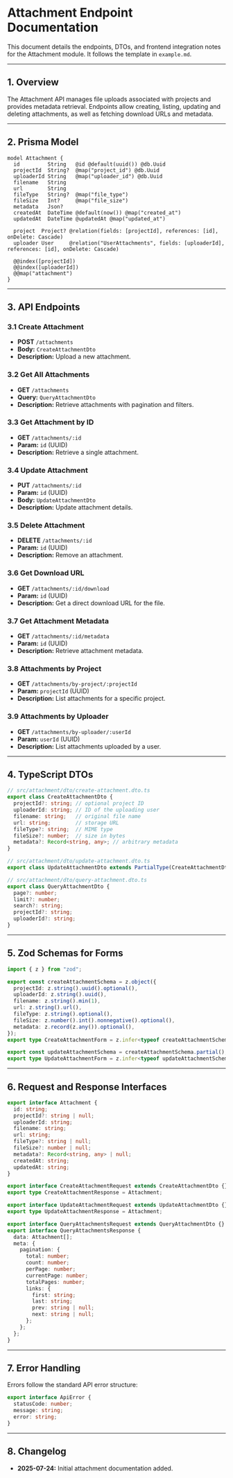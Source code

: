 # Attachment Endpoint Documentation

This document details the endpoints, DTOs, and frontend integration notes for the Attachment module. It follows the template in `example.md`.

---

## 1. Overview

The Attachment API manages file uploads associated with projects and provides metadata retrieval. Endpoints allow creating, listing, updating and deleting attachments, as well as fetching download URLs and metadata.

---

## 2. Prisma Model

```prisma
model Attachment {
  id         String   @id @default(uuid()) @db.Uuid
  projectId  String?  @map("project_id") @db.Uuid
  uploaderId String   @map("uploader_id") @db.Uuid
  filename   String
  url        String
  fileType   String?  @map("file_type")
  fileSize   Int?     @map("file_size")
  metadata   Json?
  createdAt  DateTime @default(now()) @map("created_at")
  updatedAt  DateTime @updatedAt @map("updated_at")

  project  Project? @relation(fields: [projectId], references: [id], onDelete: Cascade)
  uploader User     @relation("UserAttachments", fields: [uploaderId], references: [id], onDelete: Cascade)

  @@index([projectId])
  @@index([uploaderId])
  @@map("attachment")
}
```

---

## 3. API Endpoints

### 3.1 Create Attachment
- **POST** `/attachments`
- **Body:** `CreateAttachmentDto`
- **Description:** Upload a new attachment.

### 3.2 Get All Attachments
- **GET** `/attachments`
- **Query:** `QueryAttachmentDto`
- **Description:** Retrieve attachments with pagination and filters.

### 3.3 Get Attachment by ID
- **GET** `/attachments/:id`
- **Param:** `id` (UUID)
- **Description:** Retrieve a single attachment.

### 3.4 Update Attachment
- **PUT** `/attachments/:id`
- **Param:** `id` (UUID)
- **Body:** `UpdateAttachmentDto`
- **Description:** Update attachment details.

### 3.5 Delete Attachment
- **DELETE** `/attachments/:id`
- **Param:** `id` (UUID)
- **Description:** Remove an attachment.

### 3.6 Get Download URL
- **GET** `/attachments/:id/download`
- **Param:** `id` (UUID)
- **Description:** Get a direct download URL for the file.

### 3.7 Get Attachment Metadata
- **GET** `/attachments/:id/metadata`
- **Param:** `id` (UUID)
- **Description:** Retrieve attachment metadata.

### 3.8 Attachments by Project
- **GET** `/attachments/by-project/:projectId`
- **Param:** `projectId` (UUID)
- **Description:** List attachments for a specific project.

### 3.9 Attachments by Uploader
- **GET** `/attachments/by-uploader/:userId`
- **Param:** `userId` (UUID)
- **Description:** List attachments uploaded by a user.

---

## 4. TypeScript DTOs

```typescript
// src/attachment/dto/create-attachment.dto.ts
export class CreateAttachmentDto {
  projectId?: string; // optional project ID
  uploaderId: string; // ID of the uploading user
  filename: string;   // original file name
  url: string;        // storage URL
  fileType?: string;  // MIME type
  fileSize?: number;  // size in bytes
  metadata?: Record<string, any>; // arbitrary metadata
}

// src/attachment/dto/update-attachment.dto.ts
export class UpdateAttachmentDto extends PartialType(CreateAttachmentDto) {}

// src/attachment/dto/query-attachment.dto.ts
export class QueryAttachmentDto {
  page?: number;
  limit?: number;
  search?: string;
  projectId?: string;
  uploaderId?: string;
}
```

---

## 5. Zod Schemas for Forms

```typescript
import { z } from "zod";

export const createAttachmentSchema = z.object({
  projectId: z.string().uuid().optional(),
  uploaderId: z.string().uuid(),
  filename: z.string().min(1),
  url: z.string().url(),
  fileType: z.string().optional(),
  fileSize: z.number().int().nonnegative().optional(),
  metadata: z.record(z.any()).optional(),
});
export type CreateAttachmentForm = z.infer<typeof createAttachmentSchema>;

export const updateAttachmentSchema = createAttachmentSchema.partial();
export type UpdateAttachmentForm = z.infer<typeof updateAttachmentSchema>;
```

---

## 6. Request and Response Interfaces

```typescript
export interface Attachment {
  id: string;
  projectId?: string | null;
  uploaderId: string;
  filename: string;
  url: string;
  fileType?: string | null;
  fileSize?: number | null;
  metadata?: Record<string, any> | null;
  createdAt: string;
  updatedAt: string;
}

export interface CreateAttachmentRequest extends CreateAttachmentDto {}
export type CreateAttachmentResponse = Attachment;

export interface UpdateAttachmentRequest extends UpdateAttachmentDto {}
export type UpdateAttachmentResponse = Attachment;

export interface QueryAttachmentsRequest extends QueryAttachmentDto {}
export interface QueryAttachmentsResponse {
  data: Attachment[];
  meta: {
    pagination: {
      total: number;
      count: number;
      perPage: number;
      currentPage: number;
      totalPages: number;
      links: {
        first: string;
        last: string;
        prev: string | null;
        next: string | null;
      };
    };
  };
}
```

---

## 7. Error Handling

Errors follow the standard API error structure:

```typescript
export interface ApiError {
  statusCode: number;
  message: string;
  error: string;
}
```

---

## 8. Changelog
- **2025-07-24:** Initial attachment documentation added.
